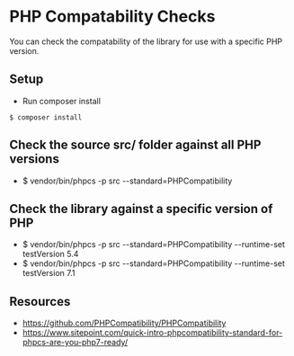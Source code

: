 # PHP Compatability Checks

You can check the compatability of the library for use with a specific PHP version.

## Setup

* Run composer install

```shell
$ composer install
```

## Check the source src/ folder against all PHP versions

* $ vendor/bin/phpcs -p src --standard=PHPCompatibility

## Check the library against a specific version of PHP

* $ vendor/bin/phpcs -p src --standard=PHPCompatibility --runtime-set testVersion 5.4
* $ vendor/bin/phpcs -p src --standard=PHPCompatibility --runtime-set testVersion 7.1

## Resources

* https://github.com/PHPCompatibility/PHPCompatibility
* https://www.sitepoint.com/quick-intro-phpcompatibility-standard-for-phpcs-are-you-php7-ready/